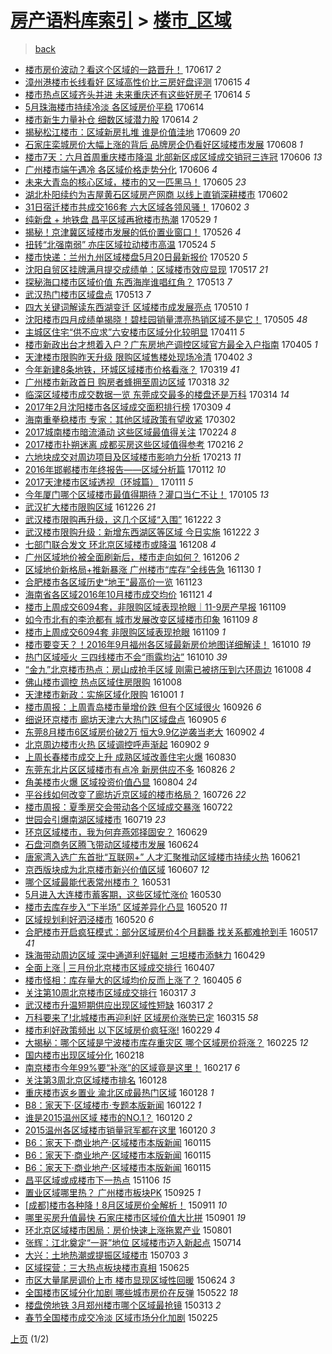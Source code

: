 [房产语料库索引](../../README.md)  > [楼市_区域](楼市_区域.md)
====
> [back](../README.md)

- [楼市房价波动？看这个区域的一路晋升！](http://jkwz.applinzi.com/ittc/6980095447187063812.html#%E6%A5%BC%E5%B8%82%E6%88%BF%E4%BB%B7%E6%B3%A2%E5%8A%A8%EF%BC%9F%E7%9C%8B%E8%BF%99%E4%B8%AA%E5%8C%BA%E5%9F%9F%E7%9A%84%E4%B8%80%E8%B7%AF%E6%99%8B%E5%8D%87%EF%BC%81) 170617 *2* 
- [漳州港楼市长线看好 区域高性价比三房好盘评测](http://jkwz.applinzi.com/ittc/6979459944318239749.html#%E6%BC%B3%E5%B7%9E%E6%B8%AF%E6%A5%BC%E5%B8%82%E9%95%BF%E7%BA%BF%E7%9C%8B%E5%A5%BD+%E5%8C%BA%E5%9F%9F%E9%AB%98%E6%80%A7%E4%BB%B7%E6%AF%94%E4%B8%89%E6%88%BF%E5%A5%BD%E7%9B%98%E8%AF%84%E6%B5%8B) 170615 *4* 
- [楼市热点区域齐头并进 未来重庆还有这些好房子](http://jkwz.applinzi.com/ittc/6978991119877538820.html#%E6%A5%BC%E5%B8%82%E7%83%AD%E7%82%B9%E5%8C%BA%E5%9F%9F%E9%BD%90%E5%A4%B4%E5%B9%B6%E8%BF%9B+%E6%9C%AA%E6%9D%A5%E9%87%8D%E5%BA%86%E8%BF%98%E6%9C%89%E8%BF%99%E4%BA%9B%E5%A5%BD%E6%88%BF%E5%AD%90) 170614 *5* 
- [5月珠海楼市持续冷淡 各区域房价平稳](http://jkwz.applinzi.com/ittc/6978977333795881989.html#5%E6%9C%88%E7%8F%A0%E6%B5%B7%E6%A5%BC%E5%B8%82%E6%8C%81%E7%BB%AD%E5%86%B7%E6%B7%A1+%E5%90%84%E5%8C%BA%E5%9F%9F%E6%88%BF%E4%BB%B7%E5%B9%B3%E7%A8%B3) 170614  
- [楼市新生力量补仓 细数区域潜力股](http://jkwz.applinzi.com/ittc/6978913134868694020.html#%E6%A5%BC%E5%B8%82%E6%96%B0%E7%94%9F%E5%8A%9B%E9%87%8F%E8%A1%A5%E4%BB%93+%E7%BB%86%E6%95%B0%E5%8C%BA%E5%9F%9F%E6%BD%9C%E5%8A%9B%E8%82%A1) 170614 *2* 
- [揭秘松江楼市：区域新房扎堆 谁是价值洼地](http://jkwz.applinzi.com/ittc/6977120455503643653.html#%E6%8F%AD%E7%A7%98%E6%9D%BE%E6%B1%9F%E6%A5%BC%E5%B8%82%EF%BC%9A%E5%8C%BA%E5%9F%9F%E6%96%B0%E6%88%BF%E6%89%8E%E5%A0%86+%E8%B0%81%E6%98%AF%E4%BB%B7%E5%80%BC%E6%B4%BC%E5%9C%B0) 170609 *20* 
- [石家庄栾城房价大幅上涨的背后 品牌房企仍看好区域楼市发展](http://jkwz.applinzi.com/ittc/6976675855760622597.html#%E7%9F%B3%E5%AE%B6%E5%BA%84%E6%A0%BE%E5%9F%8E%E6%88%BF%E4%BB%B7%E5%A4%A7%E5%B9%85%E4%B8%8A%E6%B6%A8%E7%9A%84%E8%83%8C%E5%90%8E+%E5%93%81%E7%89%8C%E6%88%BF%E4%BC%81%E4%BB%8D%E7%9C%8B%E5%A5%BD%E5%8C%BA%E5%9F%9F%E6%A5%BC%E5%B8%82%E5%8F%91%E5%B1%95) 170608 *1* 
- [楼市7天：六月首周重庆楼市降温 北部新区成区域成交销冠三连冠](http://jkwz.applinzi.com/ittc/6976096155808039941.html#%E6%A5%BC%E5%B8%827%E5%A4%A9%EF%BC%9A%E5%85%AD%E6%9C%88%E9%A6%96%E5%91%A8%E9%87%8D%E5%BA%86%E6%A5%BC%E5%B8%82%E9%99%8D%E6%B8%A9+%E5%8C%97%E9%83%A8%E6%96%B0%E5%8C%BA%E6%88%90%E5%8C%BA%E5%9F%9F%E6%88%90%E4%BA%A4%E9%94%80%E5%86%A0%E4%B8%89%E8%BF%9E%E5%86%A0) 170606 *13* 
- [广州楼市端午遇冷 各区域价格走势分化](http://jkwz.applinzi.com/ittc/6975874152450753541.html#%E5%B9%BF%E5%B7%9E%E6%A5%BC%E5%B8%82%E7%AB%AF%E5%8D%88%E9%81%87%E5%86%B7+%E5%90%84%E5%8C%BA%E5%9F%9F%E4%BB%B7%E6%A0%BC%E8%B5%B0%E5%8A%BF%E5%88%86%E5%8C%96) 170606 *4* 
- [未来大青岛的核心区域，楼市的又一匹黑马！](http://jkwz.applinzi.com/ittc/6975715927776560133.html#%E6%9C%AA%E6%9D%A5%E5%A4%A7%E9%9D%92%E5%B2%9B%E7%9A%84%E6%A0%B8%E5%BF%83%E5%8C%BA%E5%9F%9F%EF%BC%8C%E6%A5%BC%E5%B8%82%E7%9A%84%E5%8F%88%E4%B8%80%E5%8C%B9%E9%BB%91%E9%A9%AC%EF%BC%81) 170605 *23* 
- [湖北朴阳续约为吉屋黄石区域房产网商 以线上直销深耕楼市](http://jkwz.applinzi.com/ittc/6974557395454788613.html#%E6%B9%96%E5%8C%97%E6%9C%B4%E9%98%B3%E7%BB%AD%E7%BA%A6%E4%B8%BA%E5%90%89%E5%B1%8B%E9%BB%84%E7%9F%B3%E5%8C%BA%E5%9F%9F%E6%88%BF%E4%BA%A7%E7%BD%91%E5%95%86+%E4%BB%A5%E7%BA%BF%E4%B8%8A%E7%9B%B4%E9%94%80%E6%B7%B1%E8%80%95%E6%A5%BC%E5%B8%82) 170602  
- [31日宿迁楼市共成交166套 六大区域各领风骚！](http://jkwz.applinzi.com/ittc/6974498532449846277.html#31%E6%97%A5%E5%AE%BF%E8%BF%81%E6%A5%BC%E5%B8%82%E5%85%B1%E6%88%90%E4%BA%A4166%E5%A5%97+%E5%85%AD%E5%A4%A7%E5%8C%BA%E5%9F%9F%E5%90%84%E9%A2%86%E9%A3%8E%E9%AA%9A%EF%BC%81) 170602 *3* 
- [纯新盘 + 地铁盘 昌平区域再掀楼市热潮](http://jkwz.applinzi.com/ittc/6972999172557898757.html#%E7%BA%AF%E6%96%B0%E7%9B%98+%2B+%E5%9C%B0%E9%93%81%E7%9B%98+%E6%98%8C%E5%B9%B3%E5%8C%BA%E5%9F%9F%E5%86%8D%E6%8E%80%E6%A5%BC%E5%B8%82%E7%83%AD%E6%BD%AE) 170529 *1* 
- [揭秘！京津冀区域楼市发展的低价置业窗口！](http://jkwz.applinzi.com/ittc/6971863154907677701.html#%E6%8F%AD%E7%A7%98%EF%BC%81%E4%BA%AC%E6%B4%A5%E5%86%80%E5%8C%BA%E5%9F%9F%E6%A5%BC%E5%B8%82%E5%8F%91%E5%B1%95%E7%9A%84%E4%BD%8E%E4%BB%B7%E7%BD%AE%E4%B8%9A%E7%AA%97%E5%8F%A3%EF%BC%81) 170526 *4* 
- [扭转“北强南弱” 亦庄区域拉动楼市高温](http://jkwz.applinzi.com/ittc/6971119771742372869.html#%E6%89%AD%E8%BD%AC%E2%80%9C%E5%8C%97%E5%BC%BA%E5%8D%97%E5%BC%B1%E2%80%9D+%E4%BA%A6%E5%BA%84%E5%8C%BA%E5%9F%9F%E6%8B%89%E5%8A%A8%E6%A5%BC%E5%B8%82%E9%AB%98%E6%B8%A9) 170524 *5* 
- [楼市快递：兰州九州区域楼盘5月20日最新报价](http://jkwz.applinzi.com/ittc/6969641174619915269.html#%E6%A5%BC%E5%B8%82%E5%BF%AB%E9%80%92%EF%BC%9A%E5%85%B0%E5%B7%9E%E4%B9%9D%E5%B7%9E%E5%8C%BA%E5%9F%9F%E6%A5%BC%E7%9B%985%E6%9C%8820%E6%97%A5%E6%9C%80%E6%96%B0%E6%8A%A5%E4%BB%B7) 170520 *5* 
- [沈阳自贸区挂牌满月提交成绩单：区域楼市效应显现](http://jkwz.applinzi.com/ittc/6968670229407204356.html#%E6%B2%88%E9%98%B3%E8%87%AA%E8%B4%B8%E5%8C%BA%E6%8C%82%E7%89%8C%E6%BB%A1%E6%9C%88%E6%8F%90%E4%BA%A4%E6%88%90%E7%BB%A9%E5%8D%95%EF%BC%9A%E5%8C%BA%E5%9F%9F%E6%A5%BC%E5%B8%82%E6%95%88%E5%BA%94%E6%98%BE%E7%8E%B0) 170517 *21* 
- [探秘海口楼市区域价值 东西海岸谁唱红角？](http://jkwz.applinzi.com/ittc/6967212179685114885.html#%E6%8E%A2%E7%A7%98%E6%B5%B7%E5%8F%A3%E6%A5%BC%E5%B8%82%E5%8C%BA%E5%9F%9F%E4%BB%B7%E5%80%BC+%E4%B8%9C%E8%A5%BF%E6%B5%B7%E5%B2%B8%E8%B0%81%E5%94%B1%E7%BA%A2%E8%A7%92%EF%BC%9F) 170513 *7* 
- [武汉热门楼市区域盘点](http://jkwz.applinzi.com/ittc/6967104438471754756.html#%E6%AD%A6%E6%B1%89%E7%83%AD%E9%97%A8%E6%A5%BC%E5%B8%82%E5%8C%BA%E5%9F%9F%E7%9B%98%E7%82%B9) 170513 *7* 
- [四大关键词解读东西湖变迁 区域楼市成发展亮点](http://jkwz.applinzi.com/ittc/6965961207876944900.html#%E5%9B%9B%E5%A4%A7%E5%85%B3%E9%94%AE%E8%AF%8D%E8%A7%A3%E8%AF%BB%E4%B8%9C%E8%A5%BF%E6%B9%96%E5%8F%98%E8%BF%81+%E5%8C%BA%E5%9F%9F%E6%A5%BC%E5%B8%82%E6%88%90%E5%8F%91%E5%B1%95%E4%BA%AE%E7%82%B9) 170510 *1* 
- [沈阳楼市四月成绩单揭晓！碧桂园销量漂亮热销区域不是它！](http://jkwz.applinzi.com/ittc/6964113104345498628.html#%E6%B2%88%E9%98%B3%E6%A5%BC%E5%B8%82%E5%9B%9B%E6%9C%88%E6%88%90%E7%BB%A9%E5%8D%95%E6%8F%AD%E6%99%93%EF%BC%81%E7%A2%A7%E6%A1%82%E5%9B%AD%E9%94%80%E9%87%8F%E6%BC%82%E4%BA%AE%E7%83%AD%E9%94%80%E5%8C%BA%E5%9F%9F%E4%B8%8D%E6%98%AF%E5%AE%83%EF%BC%81) 170505 *48* 
- [主城区住宅“供不应求”六安楼市区域分化较明显](http://jkwz.applinzi.com/ittc/6955212785054123012.html#%E4%B8%BB%E5%9F%8E%E5%8C%BA%E4%BD%8F%E5%AE%85%E2%80%9C%E4%BE%9B%E4%B8%8D%E5%BA%94%E6%B1%82%E2%80%9D%E5%85%AD%E5%AE%89%E6%A5%BC%E5%B8%82%E5%8C%BA%E5%9F%9F%E5%88%86%E5%8C%96%E8%BE%83%E6%98%8E%E6%98%BE) 170411 *5* 
- [楼市新政出台才想着入户？广东房地产调控区域官方最全入户指南](http://jkwz.applinzi.com/ittc/6953098858707026949.html#%E6%A5%BC%E5%B8%82%E6%96%B0%E6%94%BF%E5%87%BA%E5%8F%B0%E6%89%8D%E6%83%B3%E7%9D%80%E5%85%A5%E6%88%B7%EF%BC%9F%E5%B9%BF%E4%B8%9C%E6%88%BF%E5%9C%B0%E4%BA%A7%E8%B0%83%E6%8E%A7%E5%8C%BA%E5%9F%9F%E5%AE%98%E6%96%B9%E6%9C%80%E5%85%A8%E5%85%A5%E6%88%B7%E6%8C%87%E5%8D%97) 170405 *1* 
- [天津楼市限购昨天升级 限购区域售楼处现场冷清](http://jkwz.applinzi.com/ittc/6951871963403387908.html#%E5%A4%A9%E6%B4%A5%E6%A5%BC%E5%B8%82%E9%99%90%E8%B4%AD%E6%98%A8%E5%A4%A9%E5%8D%87%E7%BA%A7+%E9%99%90%E8%B4%AD%E5%8C%BA%E5%9F%9F%E5%94%AE%E6%A5%BC%E5%A4%84%E7%8E%B0%E5%9C%BA%E5%86%B7%E6%B8%85) 170402 *3* 
- [今年新建8条地铁，环城区域楼市价格看涨？](http://jkwz.applinzi.com/ittc/6946624742382633988.html#%E4%BB%8A%E5%B9%B4%E6%96%B0%E5%BB%BA8%E6%9D%A1%E5%9C%B0%E9%93%81%EF%BC%8C%E7%8E%AF%E5%9F%8E%E5%8C%BA%E5%9F%9F%E6%A5%BC%E5%B8%82%E4%BB%B7%E6%A0%BC%E7%9C%8B%E6%B6%A8%EF%BC%9F) 170319 *41* 
- [广州楼市新政首日 购房者蜂拥至周边区域](http://jkwz.applinzi.com/ittc/6946518938556040197.html#%E5%B9%BF%E5%B7%9E%E6%A5%BC%E5%B8%82%E6%96%B0%E6%94%BF%E9%A6%96%E6%97%A5+%E8%B4%AD%E6%88%BF%E8%80%85%E8%9C%82%E6%8B%A5%E8%87%B3%E5%91%A8%E8%BE%B9%E5%8C%BA%E5%9F%9F) 170318 *32* 
- [临深区域楼市成交数据一览 东莞成交最多的楼盘还是万科](http://jkwz.applinzi.com/ittc/6944876645268849669.html#%E4%B8%B4%E6%B7%B1%E5%8C%BA%E5%9F%9F%E6%A5%BC%E5%B8%82%E6%88%90%E4%BA%A4%E6%95%B0%E6%8D%AE%E4%B8%80%E8%A7%88+%E4%B8%9C%E8%8E%9E%E6%88%90%E4%BA%A4%E6%9C%80%E5%A4%9A%E7%9A%84%E6%A5%BC%E7%9B%98%E8%BF%98%E6%98%AF%E4%B8%87%E7%A7%91) 170314 *14* 
- [2017年2月沈阳楼市各区域成交面积排行榜](http://jkwz.applinzi.com/ittc/6943078720381387781.html#2017%E5%B9%B42%E6%9C%88%E6%B2%88%E9%98%B3%E6%A5%BC%E5%B8%82%E5%90%84%E5%8C%BA%E5%9F%9F%E6%88%90%E4%BA%A4%E9%9D%A2%E7%A7%AF%E6%8E%92%E8%A1%8C%E6%A6%9C) 170309 *4* 
- [海南重拳稳楼市 专家：其他区域政策有望收紧](http://jkwz.applinzi.com/ittc/6940513136267494405.html#%E6%B5%B7%E5%8D%97%E9%87%8D%E6%8B%B3%E7%A8%B3%E6%A5%BC%E5%B8%82+%E4%B8%93%E5%AE%B6%EF%BC%9A%E5%85%B6%E4%BB%96%E5%8C%BA%E5%9F%9F%E6%94%BF%E7%AD%96%E6%9C%89%E6%9C%9B%E6%94%B6%E7%B4%A7) 170302  
- [2017城南楼市暗流涌动 这些区域最值得关注](http://jkwz.applinzi.com/ittc/6938260895791842309.html#2017%E5%9F%8E%E5%8D%97%E6%A5%BC%E5%B8%82%E6%9A%97%E6%B5%81%E6%B6%8C%E5%8A%A8+%E8%BF%99%E4%BA%9B%E5%8C%BA%E5%9F%9F%E6%9C%80%E5%80%BC%E5%BE%97%E5%85%B3%E6%B3%A8) 170224 *8* 
- [2017楼市扑朔迷离 成都买房这些区域值得参考](http://jkwz.applinzi.com/ittc/6935219501661684740.html#2017%E6%A5%BC%E5%B8%82%E6%89%91%E6%9C%94%E8%BF%B7%E7%A6%BB+%E6%88%90%E9%83%BD%E4%B9%B0%E6%88%BF%E8%BF%99%E4%BA%9B%E5%8C%BA%E5%9F%9F%E5%80%BC%E5%BE%97%E5%8F%82%E8%80%83) 170216 *2* 
- [六地块成交对周边项目及区域楼市影响力分析](http://jkwz.applinzi.com/ittc/6934064245741454340.html#%E5%85%AD%E5%9C%B0%E5%9D%97%E6%88%90%E4%BA%A4%E5%AF%B9%E5%91%A8%E8%BE%B9%E9%A1%B9%E7%9B%AE%E5%8F%8A%E5%8C%BA%E5%9F%9F%E6%A5%BC%E5%B8%82%E5%BD%B1%E5%93%8D%E5%8A%9B%E5%88%86%E6%9E%90) 170213 *11* 
- [2016年邯郸楼市年终报告——区域分析篇](http://jkwz.applinzi.com/ittc/6922324062461494277.html#2016%E5%B9%B4%E9%82%AF%E9%83%B8%E6%A5%BC%E5%B8%82%E5%B9%B4%E7%BB%88%E6%8A%A5%E5%91%8A%E2%80%94%E2%80%94%E5%8C%BA%E5%9F%9F%E5%88%86%E6%9E%90%E7%AF%87) 170112 *10* 
- [2017天津楼市区域透视（环城篇）](http://jkwz.applinzi.com/ittc/6921835402616112132.html#2017%E5%A4%A9%E6%B4%A5%E6%A5%BC%E5%B8%82%E5%8C%BA%E5%9F%9F%E9%80%8F%E8%A7%86%EF%BC%88%E7%8E%AF%E5%9F%8E%E7%AF%87%EF%BC%89) 170111 *5* 
- [今年厦门哪个区域楼市最值得期待？灌口当仁不让！](http://jkwz.applinzi.com/ittc/6919699198290428933.html#%E4%BB%8A%E5%B9%B4%E5%8E%A6%E9%97%A8%E5%93%AA%E4%B8%AA%E5%8C%BA%E5%9F%9F%E6%A5%BC%E5%B8%82%E6%9C%80%E5%80%BC%E5%BE%97%E6%9C%9F%E5%BE%85%EF%BC%9F%E7%81%8C%E5%8F%A3%E5%BD%93%E4%BB%81%E4%B8%8D%E8%AE%A9%EF%BC%81) 170105 *13* 
- [武汉扩大楼市限购区域](http://jkwz.applinzi.com/ittc/6915735758790198277.html#%E6%AD%A6%E6%B1%89%E6%89%A9%E5%A4%A7%E6%A5%BC%E5%B8%82%E9%99%90%E8%B4%AD%E5%8C%BA%E5%9F%9F) 161226 *21* 
- [武汉楼市限购再升级，这几个区域“入围”](http://jkwz.applinzi.com/ittc/6914450127103476741.html#%E6%AD%A6%E6%B1%89%E6%A5%BC%E5%B8%82%E9%99%90%E8%B4%AD%E5%86%8D%E5%8D%87%E7%BA%A7%EF%BC%8C%E8%BF%99%E5%87%A0%E4%B8%AA%E5%8C%BA%E5%9F%9F%E2%80%9C%E5%85%A5%E5%9B%B4%E2%80%9D) 161222 *3* 
- [武汉楼市限购升级：新增东西湖区等区域 今日实施](http://jkwz.applinzi.com/ittc/6914364471043949573.html#%E6%AD%A6%E6%B1%89%E6%A5%BC%E5%B8%82%E9%99%90%E8%B4%AD%E5%8D%87%E7%BA%A7%EF%BC%9A%E6%96%B0%E5%A2%9E%E4%B8%9C%E8%A5%BF%E6%B9%96%E5%8C%BA%E7%AD%89%E5%8C%BA%E5%9F%9F+%E4%BB%8A%E6%97%A5%E5%AE%9E%E6%96%BD) 161222 *3* 
- [七部门联合发文 环北京区域楼市或降温](http://jkwz.applinzi.com/ittc/6909315145955574789.html#%E4%B8%83%E9%83%A8%E9%97%A8%E8%81%94%E5%90%88%E5%8F%91%E6%96%87+%E7%8E%AF%E5%8C%97%E4%BA%AC%E5%8C%BA%E5%9F%9F%E6%A5%BC%E5%B8%82%E6%88%96%E9%99%8D%E6%B8%A9) 161208 *4* 
- [广州区域地价被全面刷新后，楼市走向如何？](http://jkwz.applinzi.com/ittc/6908454673819632645.html#%E5%B9%BF%E5%B7%9E%E5%8C%BA%E5%9F%9F%E5%9C%B0%E4%BB%B7%E8%A2%AB%E5%85%A8%E9%9D%A2%E5%88%B7%E6%96%B0%E5%90%8E%EF%BC%8C%E6%A5%BC%E5%B8%82%E8%B5%B0%E5%90%91%E5%A6%82%E4%BD%95%EF%BC%9F) 161206 *2* 
- [区域地价新格局+推新暴涨 广州楼市“库存”全线告急](http://jkwz.applinzi.com/ittc/6906323582157587461.html#%E5%8C%BA%E5%9F%9F%E5%9C%B0%E4%BB%B7%E6%96%B0%E6%A0%BC%E5%B1%80%2B%E6%8E%A8%E6%96%B0%E6%9A%B4%E6%B6%A8+%E5%B9%BF%E5%B7%9E%E6%A5%BC%E5%B8%82%E2%80%9C%E5%BA%93%E5%AD%98%E2%80%9D%E5%85%A8%E7%BA%BF%E5%91%8A%E6%80%A5) 161130 *1* 
- [合肥楼市各区域历史“地王”最高价一览](http://jkwz.applinzi.com/ittc/6903627776694682629.html#%E5%90%88%E8%82%A5%E6%A5%BC%E5%B8%82%E5%90%84%E5%8C%BA%E5%9F%9F%E5%8E%86%E5%8F%B2%E2%80%9C%E5%9C%B0%E7%8E%8B%E2%80%9D%E6%9C%80%E9%AB%98%E4%BB%B7%E4%B8%80%E8%A7%88) 161123  
- [海南省各区域2016年10月楼市成交均价](http://jkwz.applinzi.com/ittc/6902989555677791237.html#%E6%B5%B7%E5%8D%97%E7%9C%81%E5%90%84%E5%8C%BA%E5%9F%9F2016%E5%B9%B410%E6%9C%88%E6%A5%BC%E5%B8%82%E6%88%90%E4%BA%A4%E5%9D%87%E4%BB%B7) 161121 *4* 
- [楼市上周成交6094套，非限购区域表现抢眼｜11-9房产早报](http://jkwz.applinzi.com/ittc/6898412300179866629.html#%E6%A5%BC%E5%B8%82%E4%B8%8A%E5%91%A8%E6%88%90%E4%BA%A46094%E5%A5%97%EF%BC%8C%E9%9D%9E%E9%99%90%E8%B4%AD%E5%8C%BA%E5%9F%9F%E8%A1%A8%E7%8E%B0%E6%8A%A2%E7%9C%BC%EF%BD%9C11-9%E6%88%BF%E4%BA%A7%E6%97%A9%E6%8A%A5) 161109  
- [如今市北有的李沧都有 城市发展改变区域楼市印象](http://jkwz.applinzi.com/ittc/6898391120161014788.html#%E5%A6%82%E4%BB%8A%E5%B8%82%E5%8C%97%E6%9C%89%E7%9A%84%E6%9D%8E%E6%B2%A7%E9%83%BD%E6%9C%89+%E5%9F%8E%E5%B8%82%E5%8F%91%E5%B1%95%E6%94%B9%E5%8F%98%E5%8C%BA%E5%9F%9F%E6%A5%BC%E5%B8%82%E5%8D%B0%E8%B1%A1) 161109 *8* 
- [楼市上周成交6094套 非限购区域表现抢眼](http://jkwz.applinzi.com/ittc/6898359834566460420.html#%E6%A5%BC%E5%B8%82%E4%B8%8A%E5%91%A8%E6%88%90%E4%BA%A46094%E5%A5%97+%E9%9D%9E%E9%99%90%E8%B4%AD%E5%8C%BA%E5%9F%9F%E8%A1%A8%E7%8E%B0%E6%8A%A2%E7%9C%BC) 161109 *1* 
- [楼市要变天？！2016年9月福州各区域最新房价地图详细解读！](http://jkwz.applinzi.com/ittc/6887440639750308868.html#%E6%A5%BC%E5%B8%82%E8%A6%81%E5%8F%98%E5%A4%A9%EF%BC%9F%EF%BC%812016%E5%B9%B49%E6%9C%88%E7%A6%8F%E5%B7%9E%E5%90%84%E5%8C%BA%E5%9F%9F%E6%9C%80%E6%96%B0%E6%88%BF%E4%BB%B7%E5%9C%B0%E5%9B%BE%E8%AF%A6%E7%BB%86%E8%A7%A3%E8%AF%BB%EF%BC%81) 161010 *19* 
- [热门区域哑火 三四线楼市不会“雨露均沾”](http://jkwz.applinzi.com/ittc/6887176651481285636.html#%E7%83%AD%E9%97%A8%E5%8C%BA%E5%9F%9F%E5%93%91%E7%81%AB+%E4%B8%89%E5%9B%9B%E7%BA%BF%E6%A5%BC%E5%B8%82%E4%B8%8D%E4%BC%9A%E2%80%9C%E9%9B%A8%E9%9C%B2%E5%9D%87%E6%B2%BE%E2%80%9D) 161010 *39* 
- [“金九”北京楼市热点：房山成抢手区域 刚需已被挤压到六环周边](http://jkwz.applinzi.com/ittc/6886553910336029700.html#%E2%80%9C%E9%87%91%E4%B9%9D%E2%80%9D%E5%8C%97%E4%BA%AC%E6%A5%BC%E5%B8%82%E7%83%AD%E7%82%B9%EF%BC%9A%E6%88%BF%E5%B1%B1%E6%88%90%E6%8A%A2%E6%89%8B%E5%8C%BA%E5%9F%9F+%E5%88%9A%E9%9C%80%E5%B7%B2%E8%A2%AB%E6%8C%A4%E5%8E%8B%E5%88%B0%E5%85%AD%E7%8E%AF%E5%91%A8%E8%BE%B9) 161008 *4* 
- [佛山楼市调控 热点区域住房限购](http://jkwz.applinzi.com/ittc/6886551849565422597.html#%E4%BD%9B%E5%B1%B1%E6%A5%BC%E5%B8%82%E8%B0%83%E6%8E%A7+%E7%83%AD%E7%82%B9%E5%8C%BA%E5%9F%9F%E4%BD%8F%E6%88%BF%E9%99%90%E8%B4%AD) 161008  
- [天津楼市新政：实施区域化限购](http://jkwz.applinzi.com/ittc/6884095394333590533.html#%E5%A4%A9%E6%B4%A5%E6%A5%BC%E5%B8%82%E6%96%B0%E6%94%BF%EF%BC%9A%E5%AE%9E%E6%96%BD%E5%8C%BA%E5%9F%9F%E5%8C%96%E9%99%90%E8%B4%AD) 161001 *1* 
- [楼市周报：上周青岛楼市量增价跌 但有个区域很火](http://jkwz.applinzi.com/ittc/6882189524955825157.html#%E6%A5%BC%E5%B8%82%E5%91%A8%E6%8A%A5%EF%BC%9A%E4%B8%8A%E5%91%A8%E9%9D%92%E5%B2%9B%E6%A5%BC%E5%B8%82%E9%87%8F%E5%A2%9E%E4%BB%B7%E8%B7%8C+%E4%BD%86%E6%9C%89%E4%B8%AA%E5%8C%BA%E5%9F%9F%E5%BE%88%E7%81%AB) 160926 *6* 
- [细说环京楼市 廊坊天津六大热门区域盘点](http://jkwz.applinzi.com/ittc/6874320994029798405.html#%E7%BB%86%E8%AF%B4%E7%8E%AF%E4%BA%AC%E6%A5%BC%E5%B8%82+%E5%BB%8A%E5%9D%8A%E5%A4%A9%E6%B4%A5%E5%85%AD%E5%A4%A7%E7%83%AD%E9%97%A8%E5%8C%BA%E5%9F%9F%E7%9B%98%E7%82%B9) 160905 *6* 
- [东莞8月楼市6区域房价破2万 恒大9.9亿逆袭当老大](http://jkwz.applinzi.com/ittc/6873208424959050757.html#%E4%B8%9C%E8%8E%9E8%E6%9C%88%E6%A5%BC%E5%B8%826%E5%8C%BA%E5%9F%9F%E6%88%BF%E4%BB%B7%E7%A0%B42%E4%B8%87+%E6%81%92%E5%A4%A79.9%E4%BA%BF%E9%80%86%E8%A2%AD%E5%BD%93%E8%80%81%E5%A4%A7) 160902 *4* 
- [北京周边楼市火热 区域调控呼声渐起](http://jkwz.applinzi.com/ittc/6873159513632408580.html#%E5%8C%97%E4%BA%AC%E5%91%A8%E8%BE%B9%E6%A5%BC%E5%B8%82%E7%81%AB%E7%83%AD+%E5%8C%BA%E5%9F%9F%E8%B0%83%E6%8E%A7%E5%91%BC%E5%A3%B0%E6%B8%90%E8%B5%B7) 160902 *9* 
- [上周长春楼市成交上升 成熟区域改善住宅火爆](http://jkwz.applinzi.com/ittc/6872162271555486724.html#%E4%B8%8A%E5%91%A8%E9%95%BF%E6%98%A5%E6%A5%BC%E5%B8%82%E6%88%90%E4%BA%A4%E4%B8%8A%E5%8D%87+%E6%88%90%E7%86%9F%E5%8C%BA%E5%9F%9F%E6%94%B9%E5%96%84%E4%BD%8F%E5%AE%85%E7%81%AB%E7%88%86) 160830  
- [东莞东北片区区域楼市有点冷 新房供应不多](http://jkwz.applinzi.com/ittc/6870598460155364356.html#%E4%B8%9C%E8%8E%9E%E4%B8%9C%E5%8C%97%E7%89%87%E5%8C%BA%E5%8C%BA%E5%9F%9F%E6%A5%BC%E5%B8%82%E6%9C%89%E7%82%B9%E5%86%B7+%E6%96%B0%E6%88%BF%E4%BE%9B%E5%BA%94%E4%B8%8D%E5%A4%9A) 160826 *2* 
- [角美楼市火爆 区域投资价值凸显](http://jkwz.applinzi.com/ittc/6862387663788835845.html#%E8%A7%92%E7%BE%8E%E6%A5%BC%E5%B8%82%E7%81%AB%E7%88%86+%E5%8C%BA%E5%9F%9F%E6%8A%95%E8%B5%84%E4%BB%B7%E5%80%BC%E5%87%B8%E6%98%BE) 160804 *24* 
- [平谷线如何改变了廊坊近京区域的楼市格局？](http://jkwz.applinzi.com/ittc/6859220824564958213.html#%E5%B9%B3%E8%B0%B7%E7%BA%BF%E5%A6%82%E4%BD%95%E6%94%B9%E5%8F%98%E4%BA%86%E5%BB%8A%E5%9D%8A%E8%BF%91%E4%BA%AC%E5%8C%BA%E5%9F%9F%E7%9A%84%E6%A5%BC%E5%B8%82%E6%A0%BC%E5%B1%80%EF%BC%9F) 160726 *22* 
- [楼市周报：夏季房交会带动各个区域成交暴涨](http://jkwz.applinzi.com/ittc/6857607378916344836.html#%E6%A5%BC%E5%B8%82%E5%91%A8%E6%8A%A5%EF%BC%9A%E5%A4%8F%E5%AD%A3%E6%88%BF%E4%BA%A4%E4%BC%9A%E5%B8%A6%E5%8A%A8%E5%90%84%E4%B8%AA%E5%8C%BA%E5%9F%9F%E6%88%90%E4%BA%A4%E6%9A%B4%E6%B6%A8) 160722  
- [世园会引爆南湖区域楼市](http://jkwz.applinzi.com/ittc/6856470240896222213.html#%E4%B8%96%E5%9B%AD%E4%BC%9A%E5%BC%95%E7%88%86%E5%8D%97%E6%B9%96%E5%8C%BA%E5%9F%9F%E6%A5%BC%E5%B8%82) 160719 *23* 
- [环京区域楼市，我为何弃燕郊择固安？](http://jkwz.applinzi.com/ittc/6849072542652040197.html#%E7%8E%AF%E4%BA%AC%E5%8C%BA%E5%9F%9F%E6%A5%BC%E5%B8%82%EF%BC%8C%E6%88%91%E4%B8%BA%E4%BD%95%E5%BC%83%E7%87%95%E9%83%8A%E6%8B%A9%E5%9B%BA%E5%AE%89%EF%BC%9F) 160629  
- [石盘河商务区腾飞带动区域楼市发展](http://jkwz.applinzi.com/ittc/6847301159056049156.html#%E7%9F%B3%E7%9B%98%E6%B2%B3%E5%95%86%E5%8A%A1%E5%8C%BA%E8%85%BE%E9%A3%9E%E5%B8%A6%E5%8A%A8%E5%8C%BA%E5%9F%9F%E6%A5%BC%E5%B8%82%E5%8F%91%E5%B1%95) 160624  
- [唐家湾入选广东首批“互联网+” 人才汇聚推动区域楼市持续火热](http://jkwz.applinzi.com/ittc/6846213099585274884.html#%E5%94%90%E5%AE%B6%E6%B9%BE%E5%85%A5%E9%80%89%E5%B9%BF%E4%B8%9C%E9%A6%96%E6%89%B9%E2%80%9C%E4%BA%92%E8%81%94%E7%BD%91%2B%E2%80%9D+%E4%BA%BA%E6%89%8D%E6%B1%87%E8%81%9A%E6%8E%A8%E5%8A%A8%E5%8C%BA%E5%9F%9F%E6%A5%BC%E5%B8%82%E6%8C%81%E7%BB%AD%E7%81%AB%E7%83%AD) 160621  
- [京西版块成为北京楼市新兴价值区域](http://jkwz.applinzi.com/ittc/6840859399400457221.html#%E4%BA%AC%E8%A5%BF%E7%89%88%E5%9D%97%E6%88%90%E4%B8%BA%E5%8C%97%E4%BA%AC%E6%A5%BC%E5%B8%82%E6%96%B0%E5%85%B4%E4%BB%B7%E5%80%BC%E5%8C%BA%E5%9F%9F) 160607 *12* 
- [哪个区域最能代表常州楼市？](http://jkwz.applinzi.com/ittc/6838311457837810692.html#%E5%93%AA%E4%B8%AA%E5%8C%BA%E5%9F%9F%E6%9C%80%E8%83%BD%E4%BB%A3%E8%A1%A8%E5%B8%B8%E5%B7%9E%E6%A5%BC%E5%B8%82%EF%BC%9F) 160531  
- [5月进入大连楼市蓄客期，这些区域忙涨价](http://jkwz.applinzi.com/ittc/6838060814527104004.html#5%E6%9C%88%E8%BF%9B%E5%85%A5%E5%A4%A7%E8%BF%9E%E6%A5%BC%E5%B8%82%E8%93%84%E5%AE%A2%E6%9C%9F%EF%BC%8C%E8%BF%99%E4%BA%9B%E5%8C%BA%E5%9F%9F%E5%BF%99%E6%B6%A8%E4%BB%B7) 160530  
- [楼市去库存步入“下半场” 区域差异化凸显](http://jkwz.applinzi.com/ittc/6834191278124041220.html#%E6%A5%BC%E5%B8%82%E5%8E%BB%E5%BA%93%E5%AD%98%E6%AD%A5%E5%85%A5%E2%80%9C%E4%B8%8B%E5%8D%8A%E5%9C%BA%E2%80%9D+%E5%8C%BA%E5%9F%9F%E5%B7%AE%E5%BC%82%E5%8C%96%E5%87%B8%E6%98%BE) 160520 *11* 
- [区域规划利好泗泾楼市](http://jkwz.applinzi.com/ittc/6834111422589830149.html#%E5%8C%BA%E5%9F%9F%E8%A7%84%E5%88%92%E5%88%A9%E5%A5%BD%E6%B3%97%E6%B3%BE%E6%A5%BC%E5%B8%82) 160520 *6* 
- [合肥楼市开启疯狂模式：部分区域房价4个月翻番 找关系都难抢到手](http://jkwz.applinzi.com/ittc/6832989523243697156.html#%E5%90%88%E8%82%A5%E6%A5%BC%E5%B8%82%E5%BC%80%E5%90%AF%E7%96%AF%E7%8B%82%E6%A8%A1%E5%BC%8F%EF%BC%9A%E9%83%A8%E5%88%86%E5%8C%BA%E5%9F%9F%E6%88%BF%E4%BB%B74%E4%B8%AA%E6%9C%88%E7%BF%BB%E7%95%AA+%E6%89%BE%E5%85%B3%E7%B3%BB%E9%83%BD%E9%9A%BE%E6%8A%A2%E5%88%B0%E6%89%8B) 160517 *41* 
- [珠海带动周边区域 深中通道利好辐射 三坦楼市添魅力](http://jkwz.applinzi.com/ittc/6826427709370401797.html#%E7%8F%A0%E6%B5%B7%E5%B8%A6%E5%8A%A8%E5%91%A8%E8%BE%B9%E5%8C%BA%E5%9F%9F+%E6%B7%B1%E4%B8%AD%E9%80%9A%E9%81%93%E5%88%A9%E5%A5%BD%E8%BE%90%E5%B0%84+%E4%B8%89%E5%9D%A6%E6%A5%BC%E5%B8%82%E6%B7%BB%E9%AD%85%E5%8A%9B) 160429  
- [全面上涨 | 三月份北京楼市区域成交排行](http://jkwz.applinzi.com/ittc/6818370849618789381.html#%E5%85%A8%E9%9D%A2%E4%B8%8A%E6%B6%A8+%7C+%E4%B8%89%E6%9C%88%E4%BB%BD%E5%8C%97%E4%BA%AC%E6%A5%BC%E5%B8%82%E5%8C%BA%E5%9F%9F%E6%88%90%E4%BA%A4%E6%8E%92%E8%A1%8C) 160407  
- [楼市怪相：库存量大的区域均价反而上涨了？](http://jkwz.applinzi.com/ittc/6817655104207324165.html#%E6%A5%BC%E5%B8%82%E6%80%AA%E7%9B%B8%EF%BC%9A%E5%BA%93%E5%AD%98%E9%87%8F%E5%A4%A7%E7%9A%84%E5%8C%BA%E5%9F%9F%E5%9D%87%E4%BB%B7%E5%8F%8D%E8%80%8C%E4%B8%8A%E6%B6%A8%E4%BA%86%EF%BC%9F) 160405 *6* 
- [关注第10周北京楼市区域成交排行](http://jkwz.applinzi.com/ittc/6810594751363417092.html#%E5%85%B3%E6%B3%A8%E7%AC%AC10%E5%91%A8%E5%8C%97%E4%BA%AC%E6%A5%BC%E5%B8%82%E5%8C%BA%E5%9F%9F%E6%88%90%E4%BA%A4%E6%8E%92%E8%A1%8C) 160317 *3* 
- [武汉楼市升温短期供应出现区域性短缺](http://jkwz.applinzi.com/ittc/6810581843564823556.html#%E6%AD%A6%E6%B1%89%E6%A5%BC%E5%B8%82%E5%8D%87%E6%B8%A9%E7%9F%AD%E6%9C%9F%E4%BE%9B%E5%BA%94%E5%87%BA%E7%8E%B0%E5%8C%BA%E5%9F%9F%E6%80%A7%E7%9F%AD%E7%BC%BA) 160317 *2* 
- [万科要来了!北城楼市再迎利好 区域房价涨势已定](http://jkwz.applinzi.com/ittc/6809761547005985796.html#%E4%B8%87%E7%A7%91%E8%A6%81%E6%9D%A5%E4%BA%86%21%E5%8C%97%E5%9F%8E%E6%A5%BC%E5%B8%82%E5%86%8D%E8%BF%8E%E5%88%A9%E5%A5%BD+%E5%8C%BA%E5%9F%9F%E6%88%BF%E4%BB%B7%E6%B6%A8%E5%8A%BF%E5%B7%B2%E5%AE%9A) 160315 *58* 
- [楼市利好政策频出 以下区域房价疯狂涨!](http://jkwz.applinzi.com/ittc/6804305453924221956.html#%E6%A5%BC%E5%B8%82%E5%88%A9%E5%A5%BD%E6%94%BF%E7%AD%96%E9%A2%91%E5%87%BA+%E4%BB%A5%E4%B8%8B%E5%8C%BA%E5%9F%9F%E6%88%BF%E4%BB%B7%E7%96%AF%E7%8B%82%E6%B6%A8%21) 160229 *4* 
- [大揭秘：哪个区域是宁波楼市库存重灾区 哪个区域房价将涨？](http://jkwz.applinzi.com/ittc/6802785927369851909.html#%E5%A4%A7%E6%8F%AD%E7%A7%98%EF%BC%9A%E5%93%AA%E4%B8%AA%E5%8C%BA%E5%9F%9F%E6%98%AF%E5%AE%81%E6%B3%A2%E6%A5%BC%E5%B8%82%E5%BA%93%E5%AD%98%E9%87%8D%E7%81%BE%E5%8C%BA+%E5%93%AA%E4%B8%AA%E5%8C%BA%E5%9F%9F%E6%88%BF%E4%BB%B7%E5%B0%86%E6%B6%A8%EF%BC%9F) 160225 *12* 
- [国内楼市出现区域分化](http://jkwz.applinzi.com/ittc/6800030786329773061.html#%E5%9B%BD%E5%86%85%E6%A5%BC%E5%B8%82%E5%87%BA%E7%8E%B0%E5%8C%BA%E5%9F%9F%E5%88%86%E5%8C%96) 160218  
- [南京楼市今年99%要“补涨”的区域竟是这里！](http://jkwz.applinzi.com/ittc/6799814277896602628.html#%E5%8D%97%E4%BA%AC%E6%A5%BC%E5%B8%82%E4%BB%8A%E5%B9%B499%25%E8%A6%81%E2%80%9C%E8%A1%A5%E6%B6%A8%E2%80%9D%E7%9A%84%E5%8C%BA%E5%9F%9F%E7%AB%9F%E6%98%AF%E8%BF%99%E9%87%8C%EF%BC%81) 160217 *6* 
- [关注第3周北京区域楼市排名](http://jkwz.applinzi.com/ittc/6792394207977292805.html#%E5%85%B3%E6%B3%A8%E7%AC%AC3%E5%91%A8%E5%8C%97%E4%BA%AC%E5%8C%BA%E5%9F%9F%E6%A5%BC%E5%B8%82%E6%8E%92%E5%90%8D) 160128  
- [重庆楼市返乡置业 渝北区成最热门区域](http://jkwz.applinzi.com/ittc/6792295668626490372.html#%E9%87%8D%E5%BA%86%E6%A5%BC%E5%B8%82%E8%BF%94%E4%B9%A1%E7%BD%AE%E4%B8%9A+%E6%B8%9D%E5%8C%97%E5%8C%BA%E6%88%90%E6%9C%80%E7%83%AD%E9%97%A8%E5%8C%BA%E5%9F%9F) 160128 *1* 
- [B8：家天下·区域楼市·专题本版新闻](http://jkwz.applinzi.com/ittc/6790011140046324740.html#B8%EF%BC%9A%E5%AE%B6%E5%A4%A9%E4%B8%8B%C2%B7%E5%8C%BA%E5%9F%9F%E6%A5%BC%E5%B8%82%C2%B7%E4%B8%93%E9%A2%98%E6%9C%AC%E7%89%88%E6%96%B0%E9%97%BB) 160122 *1* 
- [谁是2015温州区域 楼市的NO.1？](http://jkwz.applinzi.com/ittc/6789325360361636869.html#%E8%B0%81%E6%98%AF2015%E6%B8%A9%E5%B7%9E%E5%8C%BA%E5%9F%9F+%E6%A5%BC%E5%B8%82%E7%9A%84NO.1%EF%BC%9F) 160120 *2* 
- [2015温州各区域楼市销量冠军都在这里](http://jkwz.applinzi.com/ittc/6789186019148694532.html#2015%E6%B8%A9%E5%B7%9E%E5%90%84%E5%8C%BA%E5%9F%9F%E6%A5%BC%E5%B8%82%E9%94%80%E9%87%8F%E5%86%A0%E5%86%9B%E9%83%BD%E5%9C%A8%E8%BF%99%E9%87%8C) 160120 *3* 
- [B6：家天下·商业地产·区域楼市本版新闻](http://jkwz.applinzi.com/ittc/6787445483870094340.html#B6%EF%BC%9A%E5%AE%B6%E5%A4%A9%E4%B8%8B%C2%B7%E5%95%86%E4%B8%9A%E5%9C%B0%E4%BA%A7%C2%B7%E5%8C%BA%E5%9F%9F%E6%A5%BC%E5%B8%82%E6%9C%AC%E7%89%88%E6%96%B0%E9%97%BB) 160115  
- [B6：家天下·商业地产·区域楼市本版新闻](http://jkwz.applinzi.com/ittc/6787445472906183685.html#B6%EF%BC%9A%E5%AE%B6%E5%A4%A9%E4%B8%8B%C2%B7%E5%95%86%E4%B8%9A%E5%9C%B0%E4%BA%A7%C2%B7%E5%8C%BA%E5%9F%9F%E6%A5%BC%E5%B8%82%E6%9C%AC%E7%89%88%E6%96%B0%E9%97%BB) 160115  
- [B6：家天下·商业地产·区域楼市本版新闻](http://jkwz.applinzi.com/ittc/6787445468481192965.html#B6%EF%BC%9A%E5%AE%B6%E5%A4%A9%E4%B8%8B%C2%B7%E5%95%86%E4%B8%9A%E5%9C%B0%E4%BA%A7%C2%B7%E5%8C%BA%E5%9F%9F%E6%A5%BC%E5%B8%82%E6%9C%AC%E7%89%88%E6%96%B0%E9%97%BB) 160115  
- [昌平区域或成楼市下一热点](http://jkwz.applinzi.com/ittc/6761386816129467396.html#%E6%98%8C%E5%B9%B3%E5%8C%BA%E5%9F%9F%E6%88%96%E6%88%90%E6%A5%BC%E5%B8%82%E4%B8%8B%E4%B8%80%E7%83%AD%E7%82%B9) 151106 *15* 
- [置业区域哪里热？ 广州楼市板块PK](http://jkwz.applinzi.com/ittc/6745879710920606724.html#%E7%BD%AE%E4%B8%9A%E5%8C%BA%E5%9F%9F%E5%93%AA%E9%87%8C%E7%83%AD%EF%BC%9F+%E5%B9%BF%E5%B7%9E%E6%A5%BC%E5%B8%82%E6%9D%BF%E5%9D%97PK) 150925 *1* 
- [[成都]楼市各种降！8月区域房价全解析！](http://jkwz.applinzi.com/ittc/6740707741367632900.html#%5B%E6%88%90%E9%83%BD%5D%E6%A5%BC%E5%B8%82%E5%90%84%E7%A7%8D%E9%99%8D%EF%BC%818%E6%9C%88%E5%8C%BA%E5%9F%9F%E6%88%BF%E4%BB%B7%E5%85%A8%E8%A7%A3%E6%9E%90%EF%BC%81) 150911 *10* 
- [哪里买房升值最快 石家庄楼市区域价值大比拼](http://jkwz.applinzi.com/ittc/6737106540138955780.html#%E5%93%AA%E9%87%8C%E4%B9%B0%E6%88%BF%E5%8D%87%E5%80%BC%E6%9C%80%E5%BF%AB+%E7%9F%B3%E5%AE%B6%E5%BA%84%E6%A5%BC%E5%B8%82%E5%8C%BA%E5%9F%9F%E4%BB%B7%E5%80%BC%E5%A4%A7%E6%AF%94%E6%8B%BC) 150901 *19* 
- [环北京区域楼市困局：房价快速上涨拖累产业](http://jkwz.applinzi.com/ittc/547650615500752465.html#%E7%8E%AF%E5%8C%97%E4%BA%AC%E5%8C%BA%E5%9F%9F%E6%A5%BC%E5%B8%82%E5%9B%B0%E5%B1%80%EF%BC%9A%E6%88%BF%E4%BB%B7%E5%BF%AB%E9%80%9F%E4%B8%8A%E6%B6%A8%E6%8B%96%E7%B4%AF%E4%BA%A7%E4%B8%9A) 150801  
- [张辉：江北奠定“一哥”地位 区域楼市迈入新起点](http://jkwz.applinzi.com/ittc/547650614990892471.html#%E5%BC%A0%E8%BE%89%EF%BC%9A%E6%B1%9F%E5%8C%97%E5%A5%A0%E5%AE%9A%E2%80%9C%E4%B8%80%E5%93%A5%E2%80%9D%E5%9C%B0%E4%BD%8D+%E5%8C%BA%E5%9F%9F%E6%A5%BC%E5%B8%82%E8%BF%88%E5%85%A5%E6%96%B0%E8%B5%B7%E7%82%B9) 150714  
- [大兴：土地热潮或提振区域楼市](http://jkwz.applinzi.com/ittc/547650611425208719.html#%E5%A4%A7%E5%85%B4%EF%BC%9A%E5%9C%9F%E5%9C%B0%E7%83%AD%E6%BD%AE%E6%88%96%E6%8F%90%E6%8C%AF%E5%8C%BA%E5%9F%9F%E6%A5%BC%E5%B8%82) 150703 *3* 
- [区域探营：三大热点板块楼市真相](http://jkwz.applinzi.com/ittc/547650611425514831.html#%E5%8C%BA%E5%9F%9F%E6%8E%A2%E8%90%A5%EF%BC%9A%E4%B8%89%E5%A4%A7%E7%83%AD%E7%82%B9%E6%9D%BF%E5%9D%97%E6%A5%BC%E5%B8%82%E7%9C%9F%E7%9B%B8) 150625  
- [市区大量尾房调价上市 楼市显现区域性回暖](http://jkwz.applinzi.com/ittc/547650611426872685.html#%E5%B8%82%E5%8C%BA%E5%A4%A7%E9%87%8F%E5%B0%BE%E6%88%BF%E8%B0%83%E4%BB%B7%E4%B8%8A%E5%B8%82+%E6%A5%BC%E5%B8%82%E6%98%BE%E7%8E%B0%E5%8C%BA%E5%9F%9F%E6%80%A7%E5%9B%9E%E6%9A%96) 150624 *3* 
- [全国楼市区域分化加剧 哪些城市房价在反弹](http://jkwz.applinzi.com/ittc/547650611416865443.html#%E5%85%A8%E5%9B%BD%E6%A5%BC%E5%B8%82%E5%8C%BA%E5%9F%9F%E5%88%86%E5%8C%96%E5%8A%A0%E5%89%A7+%E5%93%AA%E4%BA%9B%E5%9F%8E%E5%B8%82%E6%88%BF%E4%BB%B7%E5%9C%A8%E5%8F%8D%E5%BC%B9) 150522 *18* 
- [楼盘傍地铁 3月郑州楼市哪个区域最抢镜](http://jkwz.applinzi.com/ittc/547650611398987519.html#%E6%A5%BC%E7%9B%98%E5%82%8D%E5%9C%B0%E9%93%81+3%E6%9C%88%E9%83%91%E5%B7%9E%E6%A5%BC%E5%B8%82%E5%93%AA%E4%B8%AA%E5%8C%BA%E5%9F%9F%E6%9C%80%E6%8A%A2%E9%95%9C) 150313 *2* 
- [春节全国楼市成交冷淡 区域市场分化加剧](http://jkwz.applinzi.com/ittc/547650611393718472.html#%E6%98%A5%E8%8A%82%E5%85%A8%E5%9B%BD%E6%A5%BC%E5%B8%82%E6%88%90%E4%BA%A4%E5%86%B7%E6%B7%A1+%E5%8C%BA%E5%9F%9F%E5%B8%82%E5%9C%BA%E5%88%86%E5%8C%96%E5%8A%A0%E5%89%A7) 150225  


 [上页](楼市_区域.md)           (1/2)